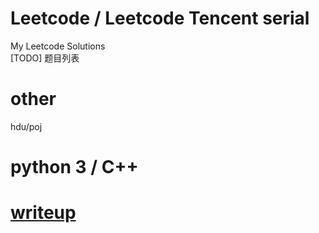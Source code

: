 # Leetcode / Leetcode Tencent serial
My Leetcode Solutions  
[TODO] 题目列表
# other
hdu/poj
# python 3 / C++
# [writeup](/WriteUp.md)
